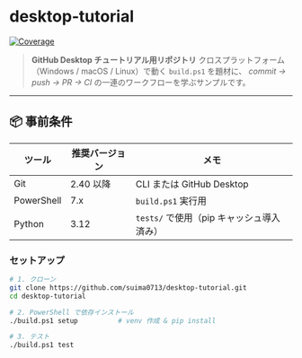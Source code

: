# desktop‑tutorial

[![Coverage](https://codecov.io/gh/<user>/<repo>/branch/main/graph/badge.svg)](https://app.codecov.io/gh/<user>/<repo>)


> **GitHub Desktop チュートリアル用リポジトリ**
> クロスプラットフォーム（Windows / macOS / Linux）で動く `build.ps1` を題材に、
> *commit → push → PR → CI* の一連のワークフローを学ぶサンプルです。

---

## 📦 事前条件

| ツール | 推奨バージョン | メモ |
|--------|---------------|------|
| Git | 2.40 以降 | CLI または GitHub Desktop |
| PowerShell | 7.x | `build.ps1` 実行用 |
| Python | 3.12 | `tests/` で使用（pip キャッシュ導入済み） |

### セットアップ

```bash
# 1. クローン
git clone https://github.com/suima0713/desktop-tutorial.git
cd desktop-tutorial

# 2. PowerShell で依存インストール
./build.ps1 setup          # venv 作成 & pip install

# 3. テスト
./build.ps1 test
